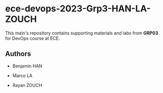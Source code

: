 # ece-devops-2023-Grp3-HAN-LA-ZOUCH

This main's repository contains supporting materials and labs from **GRP03** for DevOps course at ECE.


## Authors

- Benjamin HAN

- Marco LA

- Rayan ZOUCH

